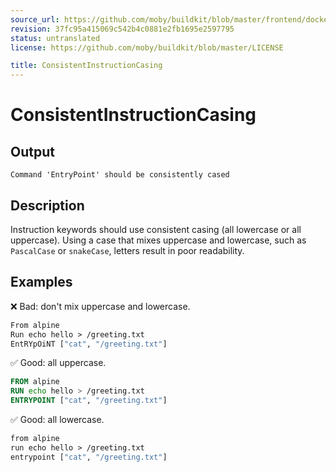 ```yaml
---
source_url: https://github.com/moby/buildkit/blob/master/frontend/dockerfile/linter/docs/ConsistentInstructionCasing.md
revision: 37fc95a415069c542b4c0881e2fb1695e2597795
status: untranslated
license: https://github.com/moby/buildkit/blob/master/LICENSE

title: ConsistentInstructionCasing
---
```


# ConsistentInstructionCasing

## Output

```text
Command 'EntryPoint' should be consistently cased
```

## Description

Instruction keywords should use consistent casing (all lowercase or all
uppercase). Using a case that mixes uppercase and lowercase, such as
`PascalCase` or `snakeCase`, letters result in poor readability.

## Examples

❌ Bad: don't mix uppercase and lowercase.

```dockerfile
From alpine
Run echo hello > /greeting.txt
EntRYpOiNT ["cat", "/greeting.txt"]
```

✅ Good: all uppercase.

```dockerfile
FROM alpine
RUN echo hello > /greeting.txt
ENTRYPOINT ["cat", "/greeting.txt"]
```

✅ Good: all lowercase.

```dockerfile
from alpine
run echo hello > /greeting.txt
entrypoint ["cat", "/greeting.txt"]
```

